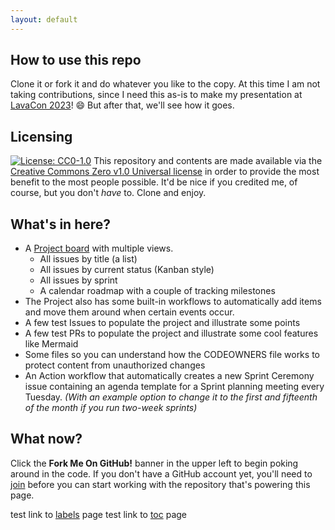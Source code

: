 ```yaml
---
layout: default
---
```


## How to use this repo

Clone it or fork it and do whatever you like to the copy. 
At this time I am not taking contributions, since I need this as-is to make my presentation at [LavaCon 2023](https://lavacon.org/)! 😄 But after that, we'll see how it goes.

## Licensing

[![License: CC0-1.0](https://licensebuttons.net/l/zero/1.0/80x15.png)](http://creativecommons.org/publicdomain/zero/1.0/)
This repository and contents are made available via the [Creative Commons Zero v1.0 Universal license](license.md) in order to provide the most benefit to the most people possible.
It'd be nice if you credited me, of course, but you don't _have_ to. Clone and enjoy.

## What's in here?

- A [Project board](https://github.com/users/JaymePerlman/projects/1) with multiple views.
  -   All issues by title (a list)
  -   All issues by current status (Kanban style)
  -   All issues by sprint
  -   A calendar roadmap with a couple of tracking milestones
- The Project also has some built-in workflows to automatically add items and move them around when certain events occur.
- A few test Issues to populate the project and illustrate some points
- A few test PRs to populate the project and illustrate some cool features like Mermaid
- Some files so you can understand how the CODEOWNERS file works to protect content from unauthorized changes
- An Action workflow that automatically creates a new Sprint Ceremony issue containing an agenda template for a Sprint planning meeting every Tuesday. _(With an example option to change it to the first and fifteenth of the month if you run two-week sprints)_

## What now?

Click the **Fork Me On GitHub!** banner in the upper left to begin poking around in the code.
If you don't have a GitHub account yet, you'll need to [join](https://github.com/join) before you can start working with the repository that's powering this page.

test link to [labels](./team1/labels.md) page
test link to [toc](./team1/toc.md) page
